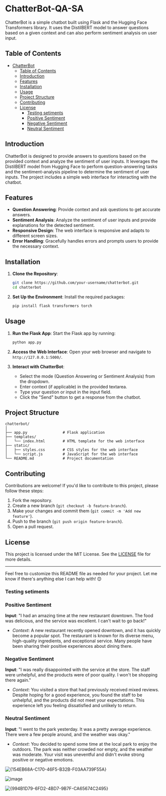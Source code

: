 # ChatterBot-QA-SA

ChatterBot is a simple chatbot built using Flask and the Hugging Face Transformers library. It uses the DistilBERT model to answer questions based on a given context and can also perform sentiment analysis on user input.

## Table of Contents

- [ChatterBot](#chatterbot)
  - [Table of Contents](#table-of-contents)
  - [Introduction](#introduction)
  - [Features](#features)
  - [Installation](#installation)
  - [Usage](#usage)
  - [Project Structure](#project-structure)
  - [Contributing](#contributing)
  - [License](#license)
    - [Testing setiments](#testing-setiments)
    - [Positive Sentiment](#positive-sentiment)
    - [Negative Sentiment](#negative-sentiment)
    - [Neutral Sentiment](#neutral-sentiment)

## Introduction

ChatterBot is designed to provide answers to questions based on the provided context and analyze the sentiment of user inputs. It leverages the DistilBERT model from Hugging Face to perform question-answering tasks and the sentiment-analysis pipeline to determine the sentiment of user inputs. The project includes a simple web interface for interacting with the chatbot.

## Features

- **Question Answering**: Provide context and ask questions to get accurate answers.
- **Sentiment Analysis**: Analyze the sentiment of user inputs and provide explanations for the detected sentiment.
- **Responsive Design**: The web interface is responsive and adapts to different screen sizes.
- **Error Handling**: Gracefully handles errors and prompts users to provide the necessary context.

## Installation

1. **Clone the Repository**:
   ```bash
   git clone https://github.com/your-username/chatterbot.git
   cd chatterbot
   ```

2. **Set Up the Environment**:
   Install the required packages:
   ```bash
   pip install flask transformers torch
   ```

## Usage

1. **Run the Flask App**:
   Start the Flask app by running:
   ```bash
   python app.py
   ```

2. **Access the Web Interface**:
   Open your web browser and navigate to `http://127.0.0.1:5000/`.

3. **Interact with ChatterBot**:
   - Select the mode (Question Answering or Sentiment Analysis) from the dropdown.
   - Enter context (if applicable) in the provided textarea.
   - Type your question or input in the input field.
   - Click the "Send" button to get a response from the chatbot.

## Project Structure

```
chatterbot/
│
├── app.py                # Flask application
├── templates/
│   └── index.html        # HTML template for the web interface
├── static/
│   ├── styles.css        # CSS styles for the web interface
│   └── script.js         # JavaScript for the web interface
└── README.md             # Project documentation
```

## Contributing

Contributions are welcome! If you'd like to contribute to this project, please follow these steps:

1. Fork the repository.
2. Create a new branch (`git checkout -b feature-branch`).
3. Make your changes and commit them (`git commit -m 'Add new feature'`).
4. Push to the branch (`git push origin feature-branch`).
5. Open a pull request.

## License

This project is licensed under the MIT License. See the [LICENSE](LICENSE) file for more details.

---

Feel free to customize this README file as needed for your project. Let me know if there's anything else I can help with! 😊


### Testing setiments 

### Positive Sentiment
**Input**: "I had an amazing time at the new restaurant downtown. The food was delicious, and the service was excellent. I can't wait to go back!"
- *Context*: A new restaurant recently opened downtown, and it has quickly become a popular spot. The restaurant is known for its diverse menu, high-quality ingredients, and exceptional service. Many people have been sharing their positive experiences about dining there.

### Negative Sentiment
**Input**: "I was really disappointed with the service at the store. The staff were unhelpful, and the products were of poor quality. I won't be shopping there again."
- *Context*: You visited a store that had previously received mixed reviews. Despite hoping for a good experience, you found the staff to be unhelpful, and the products did not meet your expectations. This experience left you feeling dissatisfied and unlikely to return.

### Neutral Sentiment
**Input**: "I went to the park yesterday. It was a pretty average experience. There were a few people around, and the weather was okay."
- *Context*: You decided to spend some time at the local park to enjoy the outdoors. The park was neither crowded nor empty, and the weather was moderate. Your visit was uneventful and didn't evoke strong positive or negative emotions.

![{154EB68A-C170-46F5-B32B-F03AA739F55A}](https://github.com/user-attachments/assets/172d7398-57b6-46bf-85e5-36c17fe08f99)

![image](https://github.com/user-attachments/assets/2a69452c-99c6-498f-a8c8-ca4fe0f196d7)

![{994B1D79-6FD2-4BD7-9B7F-CA65674C2495}](https://github.com/user-attachments/assets/0e588bf5-58cd-471d-9a86-f786c62baac5)
